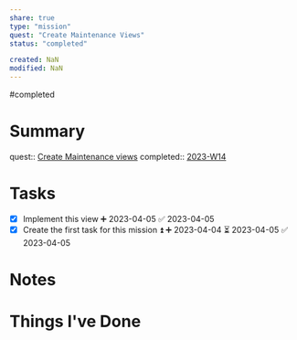 ```yaml
---
share: true
type: "mission"
quest: "Create Maintenance Views"
status: "completed"

created: NaN 
modified: NaN
---
```

#completed
# Summary
quest:: [Create Maintenance views](./Create%20Maintenance%20views.md)
completed:: [2023-W14](./2023-W14.md)
# Tasks
- [x] Implement this view ➕ 2023-04-05 ✅ 2023-04-05
- [x] Create the first task for this mission ⏫ ➕ 2023-04-04 ⏳ 2023-04-05 ✅ 2023-04-05

# Notes

# Things I've Done